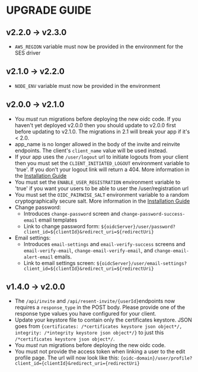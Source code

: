 # UPGRADE GUIDE

## v2.2.0 -> v2.3.0
- `AWS_REGION` variable must now be provided in the environment for the SES driver

## v2.1.0 -> v2.2.0
- `NODE_ENV` variable must now be provided in the environment

## v2.0.0 -> v2.1.0
- You _must_ run migrations before deploying the new oidc code. If you haven't yet deployed v2.0.0 then you should update to v2.0.0 first before updating to v2.1.0. The migrations in 2.1 will break your app if it's < 2.0.
- app_name is no longer allowed in the body of the invite and reinvite endpoints. The client's `client_name` value will be used instead.
- If your app uses the `/user/logout` url to initiate logouts from your client then you must set the `CLIENT_INITIATED_LOGOUT` environment variable to 'true'. If you don't your logout link will return a 404. More information in the [Installation Guide](docs/installation.md#app-config)
- You must set the `ENABLE_USER_REGISTRATION` environment variable to 'true' if you want your users to be able to user the /user/registration url
- You must set the `OIDC_PAIRWISE_SALT` environment variable to a random cryptographically secure salt. More information in the [Installation Guide](docs/installation.md#app-config)
- Change password:
  - Introduces `change-password` screen and `change-password-success-email` email templates
  - Link to change password form: `${oidcServer}/user/password?client_id=${clientId}&redirect_uri=${redirectUri}`
- Email settings:
  - Introduces `email-settings` and `email-verify-success` screens and `email-verify-email`, `change-email-verify-email`, and `change-email-alert-email` emails.
  - Link to email settings screen: `${oidcServer}/user/email-settings?client_id=${clientId}&redirect_uri=${redirectUri}`


## v1.4.0 -> v2.0.0

- The `/api/invite` and `/api/resent-invite/{userId}`endpoints now requires a `response_type` in the POST body. Please provide one of the response type values you have configured for your client.
- Update your keystore file to contain only the certificates keystore. JSON goes from `{certificates: /*certificates keystore json object*/, integrity: /*integrity keystore json object*/}` to just this `/*certificates keystore json object*/`.
- You _must_ run migrations before deploying the new oidc code.
- You must not provide the access token when linking a user to the edit profile page. The url will now look like this: `{oidc-domain}/user/profile?client_id={clientId}&redirect_uri={redirectUri}`
